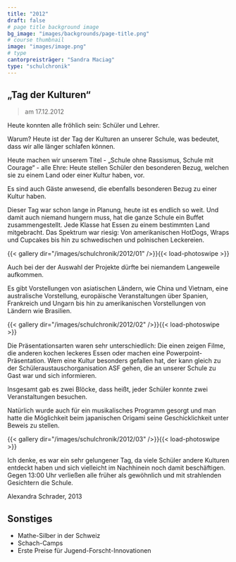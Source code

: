 ```yaml
---
title: "2012"
draft: false
# page title background image
bg_image: "images/backgrounds/page-title.png"
# course thumbnail
image: "images/image.png"
# type
cantorpreisträger: "Sandra Maciag"
type: "schulchronik"
---
```


## „Tag der Kulturen“
> am 17.12.2012

Heute konnten alle fröhlich sein: Schüler und Lehrer.

Warum? Heute ist der Tag der Kulturen an unserer Schule, was bedeutet, dass wir alle länger schlafen können.

Heute machen wir unserem Titel - „Schule ohne Rassismus, Schule mit Courage“ - alle Ehre:
Heute stellen Schüler den besonderen Bezug, welchen sie zu einem Land oder einer Kultur haben, vor.

Es sind auch Gäste anwesend, die ebenfalls besonderen Bezug zu einer Kultur haben.

Dieser Tag war schon lange in Planung, heute ist es endlich so weit. Und damit auch niemand hungern muss, hat die ganze Schule ein Buffet zusammengestellt. Jede Klasse hat Essen zu einem bestimmten Land mitgebracht. Das Spektrum war riesig: Von amerikanischen HotDogs, Wraps und Cupcakes bis hin zu schwedischen und polnischen Leckereien.

{{< gallery dir="/images/schulchronik/2012/01" />}}{{< load-photoswipe >}}

Auch bei der der Auswahl der Projekte dürfte bei niemandem Langeweile aufkommen.

Es gibt Vorstellungen von asiatischen Ländern, wie China und Vietnam, eine australische Vorstellung, europäische Veranstaltungen über Spanien, Frankreich und Ungarn bis hin zu amerikanischen Vorstellungen von Ländern wie Brasilien.

{{< gallery dir="/images/schulchronik/2012/02" />}}{{< load-photoswipe >}}

Die Präsentationsarten waren sehr unterschiedlich: Die einen zeigen Filme, die anderen kochen leckeres Essen oder machen eine Powerpoint-Präsentation. Wem eine Kultur besonders gefallen hat, der kann gleich zu der Schüleraustauschorganisation ASF gehen, die an unserer Schule zu Gast war und sich informieren.

Insgesamt gab es zwei Blöcke, dass heißt, jeder Schüler konnte zwei Veranstaltungen besuchen.

Natürlich wurde auch für ein musikalisches Programm gesorgt und man hatte die Möglichkeit beim japanischen Origami seine Geschicklichkeit unter Beweis zu stellen.

{{< gallery dir="/images/schulchronik/2012/03" />}}{{< load-photoswipe >}}

Ich denke, es war ein sehr gelungener Tag, da viele Schüler andere Kulturen entdeckt haben und sich vielleicht im Nachhinein noch damit beschäftigen. Gegen 13:00 Uhr verließen alle früher als gewöhnlich und mit strahlenden Gesichtern die Schule.

Alexandra Schrader, 2013

## Sonstiges

- Mathe-Silber in der Schweiz
- Schach-Camps
- Erste Preise für Jugend-Forscht-Innovationen
